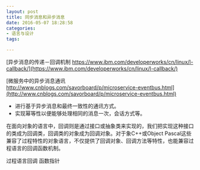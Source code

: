 ```yaml
---
layout: post
title: 同步消息和异步消息
date: 2016-05-07 18:28:58
categories:
- 语言与设计
tags:

---
```


[异步消息的传递－回调机制 https://www.ibm.com/developerworks/cn/linux/l-callback/](https://www.ibm.com/developerworks/cn/linux/l-callback/)  

[微服务中的异步消息通讯 http://www.cnblogs.com/savorboard/p/microservice-eventbus.html](http://www.cnblogs.com/savorboard/p/microservice-eventbus.html)

- 进行基于异步消息和最终一致性的通讯方式。
- 实现幂等性以便能够处理相同的消息一次，会话方式等。

在面向对象的语言中，回调则是通过接口或抽象类来实现的，我们把实现这种接口的类成为回调类，回调类的对象成为回调对象。对于象C++或Object Pascal这些兼容了过程特性的对象语言，不仅提供了回调对象、回调方法等特性，也能兼容过程语言的回调函数机制。

过程语言回调 函数指针